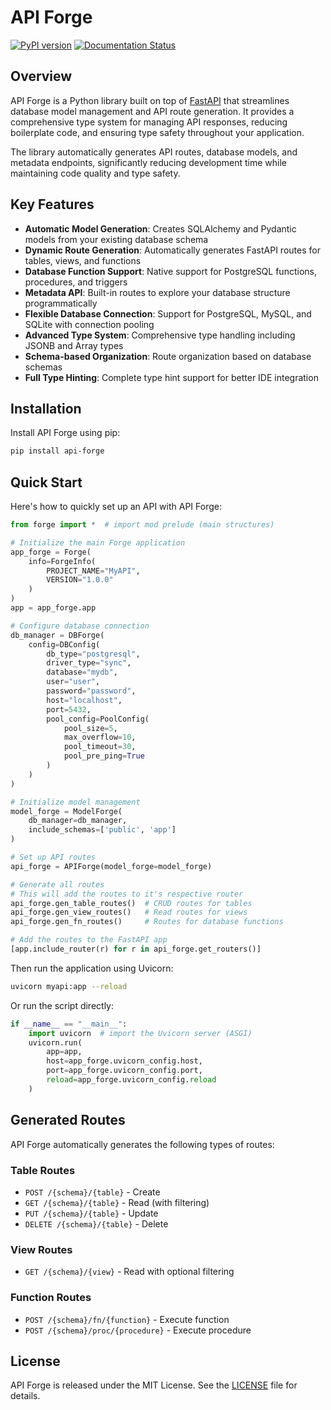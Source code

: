# API Forge

[![PyPI version](https://badge.fury.io/py/api-forge.svg)](https://badge.fury.io/py/api-forge)
[![Documentation Status](https://readthedocs.org/projects/api-forge/badge/?version=latest)](https://api-forge.readthedocs.io/en/latest/?badge=latest)

## Overview

API Forge is a Python library built on top of [FastAPI](https://fastapi.tiangolo.com/) that streamlines database model management and API route generation. It provides a comprehensive type system for managing API responses, reducing boilerplate code, and ensuring type safety throughout your application.

The library automatically generates API routes, database models, and metadata endpoints, significantly reducing development time while maintaining code quality and type safety.

## Key Features

- **Automatic Model Generation**: Creates SQLAlchemy and Pydantic models from your existing database schema
- **Dynamic Route Generation**: Automatically generates FastAPI routes for tables, views, and functions
- **Database Function Support**: Native support for PostgreSQL functions, procedures, and triggers
- **Metadata API**: Built-in routes to explore your database structure programmatically
- **Flexible Database Connection**: Support for PostgreSQL, MySQL, and SQLite with connection pooling
- **Advanced Type System**: Comprehensive type handling including JSONB and Array types
- **Schema-based Organization**: Route organization based on database schemas
- **Full Type Hinting**: Complete type hint support for better IDE integration

## Installation

Install API Forge using pip:

```bash
pip install api-forge
```

## Quick Start

Here's how to quickly set up an API with API Forge:

```python
from forge import *  # import mod prelude (main structures)

# Initialize the main Forge application
app_forge = Forge(
    info=ForgeInfo(
        PROJECT_NAME="MyAPI",
        VERSION="1.0.0"
    )
)
app = app_forge.app

# Configure database connection
db_manager = DBForge(
    config=DBConfig(
        db_type="postgresql",
        driver_type="sync",
        database="mydb",
        user="user",
        password="password",
        host="localhost",
        port=5432,
        pool_config=PoolConfig(
            pool_size=5,
            max_overflow=10,
            pool_timeout=30,
            pool_pre_ping=True
        )
    )
)

# Initialize model management
model_forge = ModelForge(
    db_manager=db_manager,
    include_schemas=['public', 'app']
)

# Set up API routes
api_forge = APIForge(model_forge=model_forge)

# Generate all routes
# This will add the routes to it's respective router
api_forge.gen_table_routes()  # CRUD routes for tables
api_forge.gen_view_routes()   # Read routes for views
api_forge.gen_fn_routes()     # Routes for database functions

# Add the routes to the FastAPI app
[app.include_router(r) for r in api_forge.get_routers()]
```
Then run the application using Uvicorn:
```bash
uvicorn myapi:app --reload
```
Or run the script directly:
```python
if __name__ == "__main__":
    import uvicorn  # import the Uvicorn server (ASGI)
    uvicorn.run(
        app=app,
        host=app_forge.uvicorn_config.host,
        port=app_forge.uvicorn_config.port,
        reload=app_forge.uvicorn_config.reload
    )
```

## Generated Routes

API Forge automatically generates the following types of routes:

### Table Routes

- `POST /{schema}/{table}` - Create
- `GET /{schema}/{table}` - Read (with filtering)
- `PUT /{schema}/{table}` - Update
- `DELETE /{schema}/{table}` - Delete

### View Routes

- `GET /{schema}/{view}` - Read with optional filtering

### Function Routes

- `POST /{schema}/fn/{function}` - Execute function
- `POST /{schema}/proc/{procedure}` - Execute procedure

## License

API Forge is released under the MIT License. See the [LICENSE](LICENSE) file for details.
